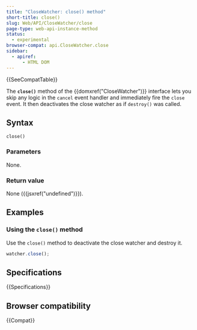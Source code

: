 ```yaml
---
title: "CloseWatcher: close() method"
short-title: close()
slug: Web/API/CloseWatcher/close
page-type: web-api-instance-method
status:
  - experimental
browser-compat: api.CloseWatcher.close
sidebar:
  - apiref:
      - HTML DOM
---
```


{{SeeCompatTable}}

The **`close()`** method of the {{domxref("CloseWatcher")}} interface lets you skip any logic in the `cancel` event handler and immediately fire the `close` event. It then deactivates the close watcher as if `destroy()` was called.

## Syntax

```js-nolint
close()
```

### Parameters

None.

### Return value

None ({{jsxref("undefined")}}).

## Examples

### Using the `close()` method

Use the `close()` method to deactivate the close watcher and destroy it.

```js
watcher.close();
```

## Specifications

{{Specifications}}

## Browser compatibility

{{Compat}}
